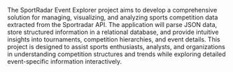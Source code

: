 The SportRadar Event Explorer project aims to develop a comprehensive solution for managing, visualizing, and analyzing sports competition data extracted from the Sportradar API. The application will parse JSON data, store structured information in a relational database, and provide intuitive insights into tournaments, competition hierarchies, and event details. This project is designed to assist sports enthusiasts, analysts, and organizations in understanding competition structures and trends while exploring detailed event-specific information interactively.
